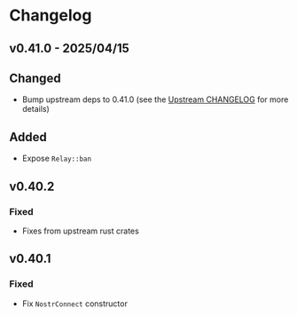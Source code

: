 # Changelog

<!-- All notable changes to this project will be documented in this file. -->

<!-- The format is based on [Keep a Changelog](https://keepachangelog.com/en/1.1.0/), -->
<!-- and this project adheres to [Semantic Versioning](https://semver.org/spec/v2.0.0.html). -->

<!-- Template

## [Unreleased]

### Summary

### Breaking changes

### Changed

### Added

### Fixed

### Removed

### Deprecated

-->

## v0.41.0 - 2025/04/15

## Changed

* Bump upstream deps to 0.41.0 (see the [Upstream CHANGELOG] for more details)

## Added

* Expose `Relay::ban`

## v0.40.2

### Fixed

* Fixes from upstream rust crates

## v0.40.1

### Fixed

* Fix `NostrConnect` constructor

<!-- Links -->
[Upstream CHANGELOG]: https://github.com/rust-nostr/nostr/blob/master/CHANGELOG.md
